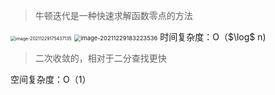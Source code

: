> 牛顿迭代是一种快速求解函数零点的方法

<img src="C:\Users\Lenovo\AppData\Roaming\Typora\typora-user-images\image-20211229175437135.png" alt="image-20211229175437135" style="zoom: 50%;" />  
<img src="C:\Users\Lenovo\AppData\Roaming\Typora\typora-user-images\image-20211229183223536.png" alt="image-20211229183223536" style="zoom: 67%;" />
时间复杂度：O（$\log$ n)

> 二次收敛的，相对于二分查找更快

空间复杂度：O（1）
